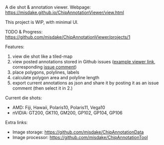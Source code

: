 A die shot & annotation viewer. Webpage: https://misdake.github.io/ChipAnnotationViewer/view.html

This project is WIP, with minimal UI.

TODO & Progress: https://github.com/misdake/ChipAnnotationViewer/projects/1

Features:
1. view die shot like a tiled-map
2. view posted annotations stored in Github issues ([example viewer link](https://misdake.github.io/ChipAnnotationViewer/view.html?map=Fiji&commentId=453739448), corresponding [issue comment](https://github.com/misdake/ChipAnnotationData/issues/1#issuecomment-453739448))
3. place polygons, polylines, labels
4. calculate polygon area and polyline length
5. export current annotations as json and share it by posting it as an issue comment (then select it in 2.)

Current die shots:
- AMD: Fiji, Hawaii, Polaris10, Polaris11, Vega10
- nVIDIA: GT200, GK110, GM200, GP102, GP104, GP106

Extra links:
- Image storage: https://github.com/misdake/ChipAnnotationData
- Image processor: https://github.com/misdake/ChipAnnotationTool
